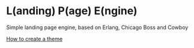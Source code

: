 # L(anding) P(age) E(ngine)
Simple landing page engine, based on Erlang, Chicago Boss and Cowboy

[How to create a theme](THEMING.md)